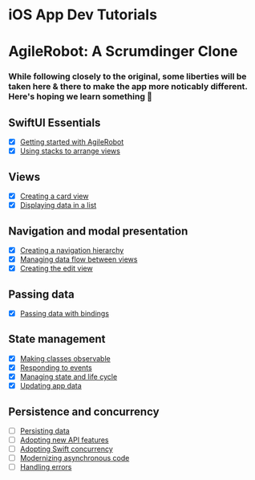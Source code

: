 # iOS App Dev Tutorials

# AgileRobot: A Scrumdinger Clone

### While following closely to the original, some liberties will be taken here & there to make the app more noticably different. Here's hoping we learn something 🥂

## SwiftUI Essentials
- [x] [Getting started with AgileRobot](https://developer.apple.com/tutorials/app-dev-training/getting-started-with-scrumdinger)
- [x] [Using stacks to arrange views](https://developer.apple.com/tutorials/app-dev-training/using-stacks-to-arrange-views)

## Views
- [x] [Creating a card view](https://developer.apple.com/tutorials/app-dev-training/creating-a-card-view)
- [x] [Displaying data in a list](https://developer.apple.com/tutorials/app-dev-training/displaying-data-in-a-list)

## Navigation and modal presentation
- [x] [Creating a navigation hierarchy](https://developer.apple.com/tutorials/app-dev-training/creating-a-navigation-hierarchy)
- [x] [Managing data flow between views](https://developer.apple.com/tutorials/app-dev-training/managing-data-flow-between-views)
- [x] [Creating the edit view](https://developer.apple.com/tutorials/app-dev-training/creating-the-edit-view)

## Passing data
- [x] [Passing data with bindings](https://developer.apple.com/tutorials/app-dev-training/passing-data-with-bindings)

## State management
- [x] [Making classes observable](https://developer.apple.com/tutorials/app-dev-training/making-classes-observable)
- [x] [Responding to events](https://developer.apple.com/tutorials/app-dev-training/responding-to-events)
- [x] [Managing state and life cycle](https://developer.apple.com/tutorials/app-dev-training/managing-state-and-life-cycle)
- [x] [Updating app data](https://developer.apple.com/tutorials/app-dev-training/updating-app-data)

## Persistence and concurrency
- [ ] [Persisting data](https://developer.apple.com/tutorials/app-dev-training/persisting-data)
- [ ] [Adopting new API features](https://developer.apple.com/tutorials/app-dev-training/adopting-new-api-features)
- [ ] [Adopting Swift concurrency](https://developer.apple.com/tutorials/app-dev-training/adopting-swift-concurrency)
- [ ] [Modernizing asynchronous code](https://developer.apple.com/tutorials/app-dev-training/modernizing-asynchronous-code)
- [ ] [Handling errors](https://developer.apple.com/tutorials/app-dev-training/handling-errors)